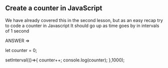 ## Create a counter in JavaScript

We have already covered this in the second lesson, but as an easy recap try to code a counter in Javascript
It should go up as time goes by in intervals of 1 second

ANSWER =>

let counter = 0;

setInterval(()=>{
  counter++;
  console.log(counter);
},1000);